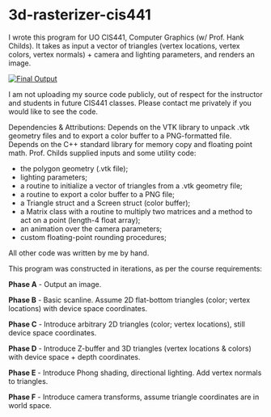 # 3d-rasterizer-cis441
I wrote this program for UO CIS441, Computer Graphics (w/ Prof. Hank Childs).
It takes as input a vector of triangles (vertex locations, vertex colors, vertex normals) + camera and lighting parameters, and renders an image.

[![Final Output](https://user-images.githubusercontent.com/30641704/28946358-40467c64-785f-11e7-8ec1-3c202e96f294.gif)](https://vimeo.com/228142150 "Final Output")

I am not uploading my source code publicly, out of respect for the instructor and students in future CIS441 classes.
Please contact me privately if you would like to see the code.

Dependencies & Attributions:
Depends on the VTK library to unpack .vtk geometry files and to export a color buffer to a PNG-formatted file.
Depends on the C++ standard library for memory copy and floating point math.
Prof. Childs supplied inputs and some utility code:
* the polygon geometry (.vtk file);
* lighting parameters;
* a routine to initialize a vector of triangles from a .vtk geometry file;
* a routine to export a color buffer to a PNG file;
* a Triangle struct and a Screen struct (color buffer);
* a Matrix class with a routine to multiply two matrices and a method to act on a point (length-4 float array);
* an animation over the camera parameters;
* custom floating-point rounding procedures;

All other code was written by me by hand.

This program was constructed in iterations, as per the course requirements:

**Phase A** - Output an image.

**Phase B** - Basic scanline. Assume 2D flat-bottom triangles (color; vertex locations) with device space coordinates.

**Phase C** - Introduce arbitrary 2D triangles (color; vertex locations), still device space coordinates.

**Phase D** - Introduce Z-buffer and 3D triangles (vertex locations & colors) with device space + depth coordinates.

**Phase E** - Introduce Phong shading, directional lighting. Add vertex normals to triangles.

**Phase F** - Introduce camera transforms, assume triangle coordinates are in world space.
